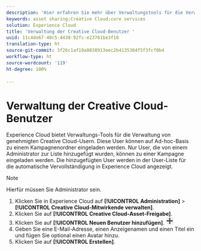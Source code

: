 ```yaml
---
description: 'Hier erfahren Sie mehr über Verwaltungstools für die Verwaltung von genehmigten Creative Cloud-Usern in Experience Cloud. '
keywords: asset sharing;Creative Cloud;core services
solution: Experience Cloud
title: 'Verwaltung der Creative Cloud-Benutzer '
uuid: 11c4de67-40c5-4438-92fc-e23761be3f18
translation-type: ht
source-git-commit: 3f26c1af19a0838913eec2b4135304f5f3fcf0b4
workflow-type: ht
source-wordcount: '119'
ht-degree: 100%

---
```



# Verwaltung der Creative Cloud-Benutzer

Experience Cloud bietet Verwaltungs-Tools für die Verwaltung von genehmigten Creative Cloud-Usern. Diese User können auf Ad-hoc-Basis zu einem Kampagnenordner eingeladen werden. Nur User, die von einem Administrator zur Liste hinzugefügt wurden, können zu einer Kampagne eingeladen werden. Die hinzugefügten User werden in der User-Liste für die automatische Vervollständigung in Experience Cloud angezeigt.

>[!NOTE]
>
>Hierfür müssen Sie Administrator sein.

1. Klicken Sie in Experience Cloud auf **[!UICONTROL Administration]** > **[!UICONTROL Creative Cloud-Mitwirkende verwalten]**.
1. Klicken Sie auf **[!UICONTROL Creative Cloud-Asset-Freigabe]**.
1. Klicken Sie auf **[!UICONTROL Neuen Benutzer hinzufügen]**.  ![](assets/mac_add_icon.png)
1. Geben Sie eine E-Mail-Adresse, einen Anzeigenamen und einen Titel ein und fügen Sie optional einen Avatar hinzu.
1. Klicken Sie auf **[!UICONTROL Erstellen]**.
